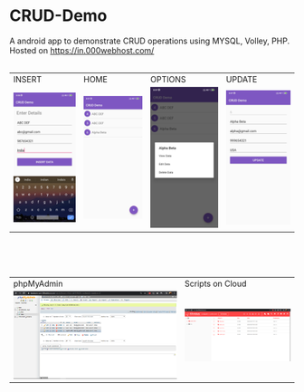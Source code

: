 # CRUD-Demo
A android app to demonstrate CRUD operations using MYSQL, Volley, PHP. Hosted on https://in.000webhost.com/ 
<BR>
<BR>
<div align="center">
<table>
  <tr>
    <td>INSERT</td>
    <td>HOME</td>
	<td>OPTIONS</td>
	<td>UPDATE</td>
  </tr>
  <tr>
    <td><img src="Screenshots/Insert-Screenshot_2020-05-07-15-05-11-785_com.harshanand.cruddemo.jpg" width=300></td>
    <td><img src="Screenshots/Home-Display-Screenshot_2020-05-07-15-07-06-867_com.harshanand.cruddemo.jpg" width=300></td>
	<td><img src="Screenshots/Delete-Edit-View Options-Screenshot_2020-05-07-15-07-20-541_com.harshanand.cruddemo.jpg" width=300></td>
	<td><img src="Screenshots/Update-Screenshot_2020-05-07-15-07-33-737_com.harshanand.cruddemo.jpg" width=300></td>
  </tr>
 </table>
 </div>
 <BR>
 <BR>
 <BR>
 <div align="center">
<table>
  <tr>
    <td>phpMyAdmin</td>
    <td>Scripts on Cloud</td>
  </tr>
  <tr>
    <td><img src="Screenshots/phpMyAdmin.png" width=450></td>
	<td><img src="Screenshots/FileManagerFiles.png" width=300></td>
  </tr>
 </table>
 </div>